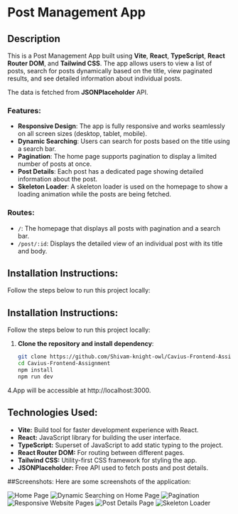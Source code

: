 # Post Management App

## Description

This is a Post Management App built using **Vite**, **React**, **TypeScript**, **React Router DOM**, and **Tailwind CSS**. The app allows users to view a list of posts, search for posts dynamically based on the title, view paginated results, and see detailed information about individual posts.

The data is fetched from **JSONPlaceholder** API.

### Features:
- **Responsive Design**: The app is fully responsive and works seamlessly on all screen sizes (desktop, tablet, mobile).
- **Dynamic Searching**: Users can search for posts based on the title using a search bar.
- **Pagination**: The home page supports pagination to display a limited number of posts at once.
- **Post Details**: Each post has a dedicated page showing detailed information about the post.
- **Skeleton Loader**: A skeleton loader is used on the homepage to show a loading animation while the posts are being fetched.

### Routes:
- `/`: The homepage that displays all posts with pagination and a search bar.
- `/post/:id`: Displays the detailed view of an individual post with its title and body.

## Installation Instructions:

Follow the steps below to run this project locally:

## Installation Instructions:

Follow the steps below to run this project locally:

1. **Clone the repository and install dependency**:
   ```bash
   git clone https://github.com/Shivam-knight-owl/Cavius-Frontend-Assignment.git
   cd Cavius-Frontend-Assignment
   npm install
   npm run dev
4.App will be accessible at http://localhost:3000.

## Technologies Used:
- **Vite:** Build tool for faster development experience with React.
- **React:** JavaScript library for building the user interface.
- **TypeScript:** Superset of JavaScript to add static typing to the project.
- **React Router DOM:** For routing between different pages.
- **Tailwind CSS:** Utility-first CSS framework for styling the app.
- **JSONPlaceholder:** Free API used to fetch posts and post details.

##Screenshots:
Here are some screenshots of the application:

![Home Page](https://github.com/Shivam-knight-owl/Cavius-Frontend-Assignment/blob/main/Screenshot%202025-02-17%20203838.png)
![Dynamic Searching on Home Page](https://github.com/Shivam-knight-owl/Cavius-Frontend-Assignment/blob/main/Screenshot%202025-02-17%20203902.png)
![Pagination](https://github.com/Shivam-knight-owl/Cavius-Frontend-Assignment/blob/main/Screenshot%202025-02-17%20203919.png)
![Responsive Website Pages](https://github.com/Shivam-knight-owl/Cavius-Frontend-Assignment/blob/main/Screenshot%202025-02-17%20203950.png)
![Post Details Page](https://github.com/Shivam-knight-owl/Cavius-Frontend-Assignment/blob/main/Screenshot%202025-02-17%20204008.png)
![Skeleton Loader](https://github.com/Shivam-knight-owl/Cavius-Frontend-Assignment/blob/main/Screenshot%202025-02-17%20204055.png)

